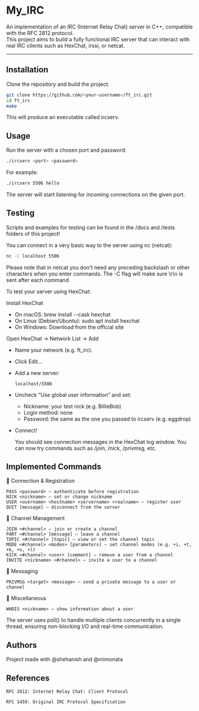 # My_IRC

An implementation of an IRC (Internet Relay Chat) server in C++, compatible with the RFC 2812 protocol.  
This project aims to build a fully functional IRC server that can interact with real IRC clients such as HexChat, irssi, or netcat.

---

## Installation

Clone the repository and build the project:

```bash
git clone https://github.com/<your-username>/ft_irc.git
cd ft_irc
make
```

This will produce an executable called ircserv.

## Usage

Run the server with a chosen port and password:

```bash
./ircserv <port> <password>
```

For example:

```bash
./ircserv 5506 hello
```

The server will start listening for incoming connections on the given port.

## Testing

Scripts and examples for testing can be found in the /docs and /tests folders of this project!

You can connect in a very basic way to the server using nc (netcat):

```bash
nc -C localhost 5506
```
Please note that in netcat you don't need any preceding backslash or other characters when you enter commands. The -C flag will make sure \r\n is sent after each command


To test your server using HexChat:

Install HexChat

- On macOS: brew install --cask hexchat
- On Linux (Debian/Ubuntu): sudo apt install hexchat
- On Windows: Download from the official site

Open HexChat → Network List → Add

- Name your network (e.g. ft_irc).
- Click Edit...
- Add a new server:

      localhost/5506

- Uncheck “Use global user information” and set:

  - Nickname: your test nick (e.g. BillieBob)
  - Login method: none
  - Password: the same as the one you passed to ircserv (e.g. eggdrop)

- Connect!

    You should see connection messages in the HexChat log window.
    You can now try commands such as /join, /nick, /privmsg, etc.


## Implemented Commands
🔹 Connection & Registration

    PASS <password> — authenticate before registration
    NICK <nickname> — set or change nickname
    USER <username> <hostname> <servername> <realname> — register user
    QUIT [message] — disconnect from the server

🔹 Channel Management

    JOIN <#channel> — join or create a channel
    PART <#channel> [message] — leave a channel
    TOPIC <#channel> [topic] — view or set the channel topic
    MODE <#channel> <modes> [parameters] — set channel modes (e.g. +i, +t, +k, +o, +l)
    KICK <#channel> <user> [comment] — remove a user from a channel
    INVITE <nickname> <#channel> — invite a user to a channel

🔹 Messaging

    PRIVMSG <target> <message> — send a private message to a user or channel

🔹 Miscellaneous

    WHOIS <nickname> — show information about a user


The server uses poll() to handle multiple clients concurrently in a single thread, ensuring non-blocking I/O and real-time communication.

## Authors

Project made with @shehanish and @mimonata

## References

    RFC 2812: Internet Relay Chat: Client Protocol

    RFC 1459: Original IRC Protocol Specification













